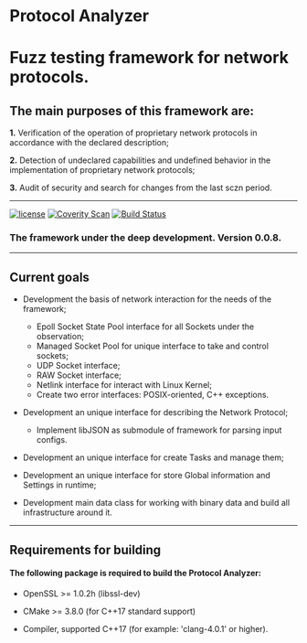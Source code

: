 # Protocol Analyzer
<h1><b>Fuzz testing framework for network protocols.</b></h1>
<h2>The main purposes of this framework are:</h2>

<b>1.</b> Verification of the operation of proprietary network protocols in accordance with the declared description;

<b>2.</b> Detection of undeclared capabilities and undefined behavior in the implementation of proprietary network protocols;

<b>3.</b> Audit of security and search for changes from the last sczn period.

--------------

[![license](https://img.shields.io/github/license/mashape/apistatus.svg)](https://github.com/Vitaliy-Grigoriev/Protocol-Analyzer/blob/master/LICENSE)
[![Coverity Scan](https://img.shields.io/coverity/scan/10369.svg)](https://scan.coverity.com/projects/vitaliy-grigoriev-protocol-analyzer)
[![Build Status](https://travis-ci.org/Vitaliy-Grigoriev/Protocol-Analyzer.svg?branch=master)](/Vitaliy-Grigoriev/Protocol-Analyzer)

<h3><b>The framework under the deep development.</b> Version 0.0.8.</h3>

--------------

<h2><b>Current goals</b></h2>

* Development the basis of network interaction for the needs of the framework;
  * Epoll Socket State Pool interface for all Sockets under the observation;
  * Managed Socket Pool for unique interface to take and control sockets;
  * UDP Socket interface;
  * RAW Socket interface;
  * Netlink interface for interact with Linux Kernel;
  * Create two error interfaces: POSIX-oriented, C++ exceptions.

* Development an unique interface for describing the Network Protocol;
  * Implement libJSON as submodule of framework for parsing input configs.

* Development an unique interface for create Tasks and manage them;
* Development an unique interface for store Global information and Settings in runtime;
* Development main data class for working with binary data and build all infrastructure around it.

--------------

<h2><b>Requirements for building</b></h2>

<h4>The following package is required to build the Protocol Analyzer:</h4>

* OpenSSL >= 1.0.2h (libssl-dev)

* CMake >= 3.8.0 (for C++17 standard support)

* Compiler, supported C++17 (for example: 'clang-4.0.1' or higher).

